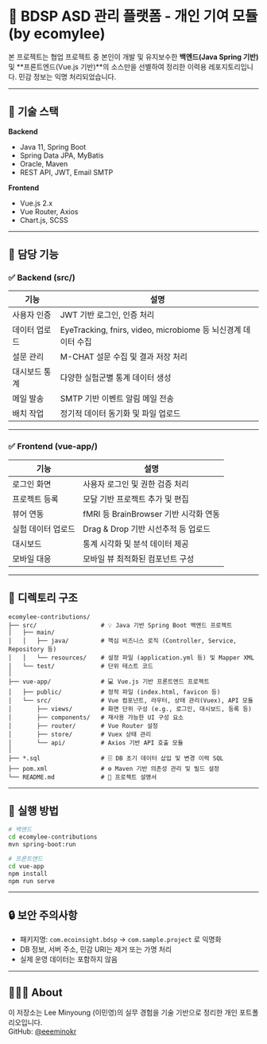 # 🧠 BDSP ASD 관리 플랫폼 - 개인 기여 모듈 (by ecomylee)

본 프로젝트는 협업 프로젝트 중 본인이 개발 및 유지보수한 **백엔드(Java Spring 기반)** 및 **프론트엔드(Vue.js 기반)**의 소스만을 선별하여 정리한 이력용 레포지토리입니다. 민감 정보는 익명 처리되었습니다.

---

## 🔧 기술 스택

**Backend**
- Java 11, Spring Boot
- Spring Data JPA, MyBatis
- Oracle, Maven
- REST API, JWT, Email SMTP

**Frontend**
- Vue.js 2.x
- Vue Router, Axios
- Chart.js, SCSS

---

## 🧩 담당 기능

### ✅ Backend (src/)

| 기능 | 설명 |
|------|------|
| 사용자 인증 | JWT 기반 로그인, 인증 처리 |
| 데이터 업로드 | EyeTracking, fnirs, video, microbiome 등 뇌신경계 데이터 수집 |
| 설문 관리 | M-CHAT 설문 수집 및 결과 저장 처리 |
| 대시보드 통계 | 다양한 실험군별 통계 데이터 생성 |
| 메일 발송 | SMTP 기반 이벤트 알림 메일 전송 |
| 배치 작업 | 정기적 데이터 동기화 및 파일 업로드 |

---

### ✅ Frontend (vue-app/)

| 기능 | 설명 |
|------|------|
| 로그인 화면 | 사용자 로그인 및 권한 검증 처리 |
| 프로젝트 등록 | 모달 기반 프로젝트 추가 및 편집 |
| 뷰어 연동 | fMRI 등 BrainBrowser 기반 시각화 연동 |
| 실험 데이터 업로드 | Drag & Drop 기반 시선추적 등 업로드 |
| 대시보드 | 통계 시각화 및 분석 데이터 제공 |
| 모바일 대응 | 모바일 뷰 최적화된 컴포넌트 구성 |

---

## 📁 디렉토리 구조

```
ecomylee-contributions/
├── src/                  # 💡 Java 기반 Spring Boot 백엔드 프로젝트
│   ├── main/
│   │   ├── java/         # 핵심 비즈니스 로직 (Controller, Service, Repository 등)
│   │   └── resources/    # 설정 파일 (application.yml 등) 및 Mapper XML
│   └── test/             # 단위 테스트 코드
│
├── vue-app/              # 💻 Vue.js 기반 프론트엔드 프로젝트
│   ├── public/           # 정적 파일 (index.html, favicon 등)
│   └── src/              # Vue 컴포넌트, 라우터, 상태 관리(Vuex), API 모듈
│       ├── views/        # 화면 단위 구성 (e.g., 로그인, 대시보드, 등록 등)
│       ├── components/   # 재사용 가능한 UI 구성 요소
│       ├── router/       # Vue Router 설정
│       ├── store/        # Vuex 상태 관리
│       └── api/          # Axios 기반 API 호출 모듈
│
├── *.sql                 # 🗄️ DB 초기 데이터 삽입 및 변경 이력 SQL
├── pom.xml               # ⚙️ Maven 기반 의존성 관리 및 빌드 설정
└── README.md             # 📘 프로젝트 설명서
```

---

## 🚀 실행 방법

```bash
# 백엔드
cd ecomylee-contributions
mvn spring-boot:run

# 프론트엔드
cd vue-app
npm install
npm run serve
```

---

## 🔒 보안 주의사항

- 패키지명: `com.ecoinsight.bdsp` → `com.sample.project` 로 익명화
- DB 정보, 서버 주소, 민감 URI는 제거 또는 가명 처리
- 실제 운영 데이터는 포함하지 않음

---

## 🙋🏻‍♂️ About

이 저장소는 Lee Minyoung (이민영)의 실무 경험을 기술 기반으로 정리한 개인 포트폴리오입니다.  
GitHub: [@eeeminokr](https://github.com/eeeminokr)
